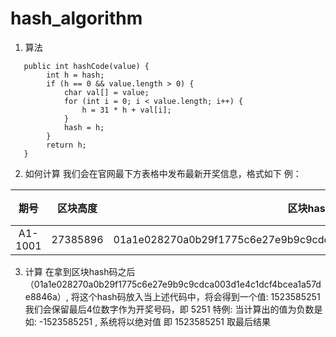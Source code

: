 # hash_algorithm
1. 算法
```
   public int hashCode(value) {
        int h = hash;
        if (h == 0 && value.length > 0) {
            char val[] = value;
            for (int i = 0; i < value.length; i++) {
                h = 31 * h + val[i];
            }
            hash = h;
        }
        return h;
   }
```
2. 如何计算
我们会在官网最下方表格中发布最新开奖信息，格式如下
例：

期号|区块高度|区块hash|区块时间|开奖号码
:---:|:--:|:---:|:---:|:---:
A1-1001|27385896|01a1e028270a0b29f1775c6e27e9b9c9cdca003d1e4c1dcf4bcea1a57de8846a|2018-11-17T08:59:36.500|5251

3. 计算
在拿到区块hash码之后（01a1e028270a0b29f1775c6e27e9b9c9cdca003d1e4c1dcf4bcea1a57de8846a）,
将这个hash码放入当上述代码中，将会得到一个值: 1523585251
我们会保留最后4位数字作为开奖号码，即 5251
特例: 当计算出的值为负数是 如: -1523585251 , 系统将以绝对值 即 1523585251 取最后结果
